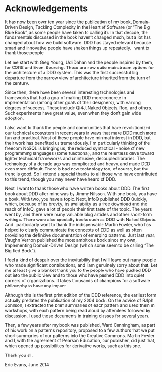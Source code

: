 # Acknowledgements

It has now been over ten year since the publication of my book, Domain-Driven Design, Tackling Complexity in the Heart of Software (or “The Big Blue Book”, as some people have taken to calling it).
In that decade, the fundamentals discussed in the book haven’t changed much, but a lot has changed about how we build software.
DDD has stayed relevant because smart and innovative people have shaken things up repeatedly.
I want to thank those people.

Let me start with Greg Young, Udi Dahan and the people inspired by them, for CQRS and Event Sourcing.
These are now quite mainstream options for the architecture of a DDD system.
This was the first successful big departure from the narrow view of architecture inherited from the turn of the century.

Since then, there have been several interesting technologies and frameworks that had a goal of making DDD more concrete in implementation (among other goals of their designers), with varying degrees of success.
These include Qi4J, Naked Objects, Roo, and others.
Such experiments have great value, even when they don’t gain wide adoption.

I also want to thank the people and communities that have revolutionized our technical ecosystem in recent years in ways that make DDD much more fun and practical.
Most of these people have minimal interest in DDD, but their work has benefited us tremendously.
I'm particularly thinking of the freedom NoSQL is bringing us, the reduced syntactical - noise of new programming languages (some functional), and the relentless drive toward lighter technical frameworks and unintrusive, decoupled libraries.
The technology of a decade ago was complicated and heavy, and made DDD even more difficult.
There is bad new technology too, of course, but the trend is good.
So I extend a special thanks to all those who have contributed to this trend, though you may never have heard of DDD.

Next, I want to thank those who have written books about DDD.
The first book about DDD after mine was by Jimmy Nilsson.
With one book, you have a book.
With two, you have a topic.
Next, InfoQ published DDD Quickly, which, because of its brevity, its availability as a free download and the reach of InfoQ, gave a lot of people their first taste of the topic.
The years went by, and there were many valuable blog articles and other short-form writings.
There were also specialty books such as DDD with Naked Objects.
And I particularly want to thank the indispensable Martin Fowler, who has helped to clearly communicate the concepts of DDD as well as often providing the definitive documentation of emerging patterns.
Just last year, Vaughn Vernon published the most ambitious book since my own, Implementing Domain-Driven Design (which some seem to be calling “The Big Red Book”).

I feel a kind of despair over the inevitability that I will leave out many people who made significant contributions, and I am genuinely sorry about that.
Let me at least give a blanket thank you to the people who have pushed DDD out into the public view and to those who have pushed DDD into quiet corners of organizations.
It takes thousands of champions for a software philosophy to have any impact.

Although this is the first print edition of the DDD reference, the earliest form actually predates the publication of my 2004 book.
On the advice of Ralph Johnson, I extracted the brief summaries of each pattern and used them in workshops, with each pattern being read aloud by attendees followed by discussion.
I used those documents in training classes for several years.

Then, a few years after my book was published, Ward Cunningham, as part of his work on a patterns repository, proposed to a few authors that we put short summaries of our patterns into the Creative Commons.
Martin Fowler and I, with the agreement of Pearson Education, our publisher, did just that, which opened up possibilities for derivative works, such as this one.

Thank you all.

Eric Evans, June 2014
